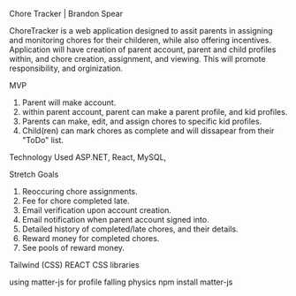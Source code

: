 Chore Tracker | Brandon Spear


ChoreTracker is a web application designed to assit parents in assigning and monitoring chores for their childeren, while also offering incentives. Application will have creation of parent account, parent and child profiles within, and chore creation, assignment, and viewing. This will promote responsibility, and orginization.

MVP
1. Parent will make account.              
2. within parent account, parent can make a parent profile, and kid profiles.                                                      
4. Parents can make, edit, and assign chores to specific kid profiles.
5. Child(ren) can mark chores as complete and will dissapear from their "ToDo" list. 

Technology Used
ASP.NET, React, MySQL, 

Stretch Goals
1. Reoccuring chore assignments.                                         
2. Fee for chore completed late.                                              
3. Email verification upon account creation.     
4. Email notification when parent account signed into.                                                             
5. Detailed history of completed/late chores, and their details.
5. Reward money for completed chores.
6. See pools of reward money.



Tailwind (CSS) REACT CSS libraries

using matter-js for profile falling physics npm install matter-js